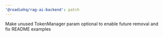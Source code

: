 ```yaml
---
'@roadiehq/rag-ai-backend': patch
---
```


Make unused TokenManager param optional to enable future removal and fix README examples
